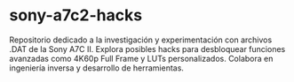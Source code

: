 # sony-a7c2-hacks
Repositorio dedicado a la investigación y experimentación con archivos .DAT de la Sony A7C II. Explora posibles hacks para desbloquear funciones avanzadas como 4K60p Full Frame y LUTs personalizados. Colabora en ingeniería inversa y desarrollo de herramientas.
